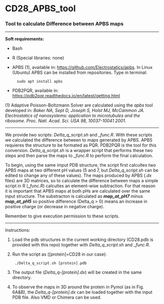 # CD28_APBS_tool
### Tool to calculate Difference between APBS maps 
----------------------

**Soft requirements:**
- Bash
- R (Special libraries: none)
- APBS (1), available in: https://github.com/Electrostatics/apbs. In Linux (Ubuntu) APBS can be installed from repositories. Type in terminal:
	
		sudo apt install apbs
	
- PDB2PQR, available in: https://pdb2pqr.readthedocs.io/en/latest/getting.html

(1) Adaptive Poisson-Boltzmann Solver are calculated  using the *apbs* tool developed in:
*Baker NA, Sept D, Joseph S, Holst MJ, McCammon JA. Electrostatics of nanosystems: application to microtubules and the ribosome. Proc. Natl. Acad. Sci. USA 98, 10037-10041 2001.*

-----------------------
We provide two scripts: *Delta_q_script.sh* and *_func.R*. With these scripts we calculated the difference between to maps generated by APBS. APBS requieres the structure to be formated as PQR. PDB2PQR is the tool for this conversion. *Delta_q_script.sh* is a wrapper script that performs these two steps and then parse the maps to *_func.R* to perform the final calculation.

To begin, using the same imput PDB structure, the script first calcultes two APBS maps at two different pH values (5 and 7, but *Delta_q_script.sh* can be edited to change any of these values). The maps produced by APBS (*.dx* files) are 3D matrices, so to calculate the difference between maps a simple script in R (*_func.R*) calcultes an element-wise subtraction. For that reason it is important that APBS maps at both pHs are calculated over the same input structure. The substracton is calculated as ***map_at_pH7*** minus ***map_at_pH5*** so positive difference (Delta_q > 0) means an increase in positive charge (or decrease in negative charge).

Remember to give execution permission to these scripts.

-----------------------

Instructions:

1) Load the pdb structures in the current working directory (CD28.pdb is provided with this repo) together with *Delta_q_script.sh* and *_func.R*.

2) Run the script as ([protein]=CD28 in our case): 

		./Delta_q_script.sh [protein].pdb

3) The output file (*Delta_q-[protein].dx*) will be created in the same directory.

4) To observe the maps in 3D around the protein in Pymol (as in Fig. 6A&B), the *Delta_q-[protein].dx* can be loaded together with the input PDB file. Also VMD or Chimera can be used. 


